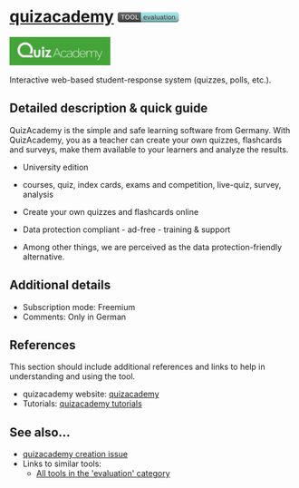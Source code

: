 # [quizacademy](https://quizacademy.de/)  [<img src="images/evaluation.png" align="bottom">](https://github.com/e-CLOSE/Toolbox/issues?q=label%3A01_TOOL+label%3Aevaluation)

[<img src="images/quizacademy.png" align="bottom" height="50" alt="quizacademy Logo">](https://quizacademy.de/)

Interactive web-based student-response system (quizzes, polls, etc.).


## Detailed description & quick guide

QuizAcademy is the simple and safe learning software from Germany. With QuizAcademy, you as a teacher can create your own quizzes, flashcards and surveys, make them available to your learners and analyze the results. 

+ University edition

+ courses, quiz, index cards, exams and competition, live-quiz, survey, analysis

+ Create your own quizzes and flashcards online

+ Data protection compliant - ad-free - training & support

+ Among other things, we are perceived as the data protection-friendly alternative.


## Additional details

- Subscription mode: Freemium
- Comments: Only in German


## References

This section should include additional references and links to help in
understanding and using the tool.

- quizacademy website: [quizacademy](https://quizacademy.de/)
- Tutorials: [quizacademy tutorials](https://www.youtube.com/channel/UCNbQj5eCxaeEJltBB9dIsXg/videos)


## See also...

- [quizacademy creation issue](https://github.com/e-CLOSE/Toolbox/issues/80)
- Links to similar tools:
  - [All tools in the 'evaluation' category](https://github.com/e-CLOSE/Toolbox/issues?q=label%3A01_TOOL+label%3Aevaluation)
